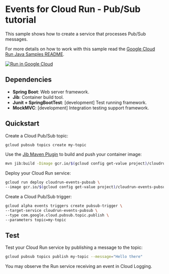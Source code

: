 # Events for Cloud Run - Pub/Sub tutorial

This sample shows how to create a service that processes Pub/Sub messages.

For more details on how to work with this sample read the [Google Cloud Run Java Samples README](https://github.com/GoogleCloudPlatform/java-docs-samples/tree/master/run).

[![Run in Google Cloud][run_img]][run_link]

[run_img]: https://storage.googleapis.com/cloudrun/button.svg
[run_link]: https://deploy.cloud.run/?git_repo=https://github.com/GoogleCloudPlatform/java-docs-samples&dir=run/events-pubsub


## Dependencies

* **Spring Boot**: Web server framework.
* **Jib**: Container build tool.
* **Junit + SpringBootTest**: [development] Test running framework.
* **MockMVC**: [development] Integration testing support framework.

## Quickstart

Create a Cloud Pub/Sub topic:

```sh
gcloud pubsub topics create my-topic
```

Use the [Jib Maven Plugin](https://github.com/GoogleContainerTools/jib/tree/master/jib-maven-plugin) to build and push your container image:

```sh
mvn jib:build -Dimage gcr.io/$(gcloud config get-value project)/cloudrun-events-pubsub
```

Deploy your Cloud Run service:

```sh
gcloud run deploy cloudrun-events-pubsub \
--image gcr.io/$(gcloud config get-value project)/cloudrun-events-pubsub
 ```

Create a Cloud Pub/Sub trigger:

```sh
gcloud alpha events triggers create pubsub-trigger \
--target-service cloudrun-events-pubsub \
--type com.google.cloud.pubsub.topic.publish \
--parameters topic=my-topic
```

## Test

Test your Cloud Run service by publishing a message to the topic: 

```sh
gcloud pubsub topics publish my-topic --message="Hello there"
```

You may observe the Run service receiving an event in Cloud Logging.